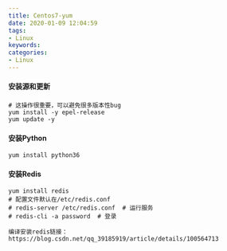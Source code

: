```yaml
---
title: Centos7-yum
date: 2020-01-09 12:04:59
tags:
- Linux
keywords:
categories:
- Linux
---
```


#### 安装源和更新

```shell
# 这操作很重要，可以避免很多版本性bug
yum install -y epel-release
yum update -y
```

#### 安装Python

```
yum install python36
```

#### 安装Redis

```
yum install redis
# 配置文件默认在/etc/redis.conf 
# redis-server /etc/redis.conf  # 运行服务
# redis-cli -a password  # 登录
```

```
编译安装redis链接：https://blog.csdn.net/qq_39185919/article/details/100564713
```

